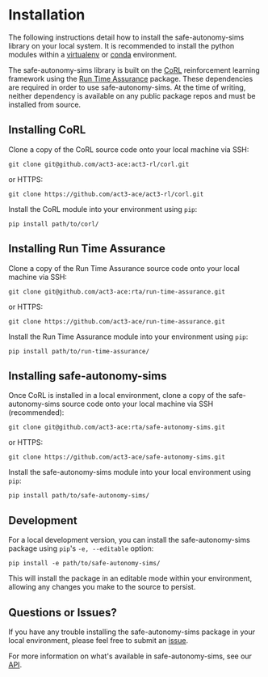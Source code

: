 # Installation
The following instructions detail how to install 
the safe-autonomy-sims library on your local system.
It is recommended to install the python modules within 
a [virtualenv](https://virtualenv.pypa.io/en/stable/#)
or [conda](https://docs.conda.io/projects/conda/en/latest/index.html)
environment.

The safe-autonomy-sims library is built on the [CoRL](https://github.com/act3-ace/act3-rl/corl)
reinforcement learning framework using the [Run Time Assurance](https://github.com/act3-ace/run-time-assurance) package. These dependencies are required
in order to use safe-autonomy-sims. At the time of writing,
neither dependency is available on any public package repos and
must be installed from source.

## Installing CoRL
Clone a copy of the CoRL source code onto
your local machine via SSH:
```shell
git clone git@github.com/act3-ace:act3-rl/corl.git
```
or HTTPS:
```shell
git clone https://github.com/act3-ace/act3-rl/corl.git
```

Install the CoRL module into your environment using `pip`:
```shell
pip install path/to/corl/
```

## Installing Run Time Assurance
Clone a copy of the Run Time Assurance source code onto your local machine via SSH:
```shell
git clone git@github.com/act3-ace:rta/run-time-assurance.git
```
or HTTPS:
```shell
git clone https://github.com/act3-ace/run-time-assurance.git
```

Install the Run Time Assurance module into your 
environment using `pip`:
```shell
pip install path/to/run-time-assurance/
```

## Installing safe-autonomy-sims
Once CoRL is installed in a local environment, clone a
copy of the safe-autonomy-sims source code onto your local
machine via SSH (recommended):
```shell
git clone git@github.com/act3-ace:rta/safe-autonomy-sims.git
```
or HTTPS:
```shell
git clone https://github.com/act3-ace/safe-autonomy-sims.git
```

Install the safe-autonomy-sims module into your local
environment using `pip`:
```shell
pip install path/to/safe-autonomy-sims/
```

## Development
For a local development version, you can install the
safe-autonomy-sims package using `pip`'s 
`-e, --editable` option:
```shell
pip install -e path/to/safe-autonomy-sims/
```
This will install the package in an editable mode within
your environment, allowing any changes you make to the
source to persist.

## Questions or Issues?
If you have any trouble installing the safe-autonomy-sims
package in your local environment, please feel free to
submit an [issue](https://github.com/act3-ace/safe-autonomy-sims/-/issues).

For more information on what's available in safe-autonomy-sims,
see our [API](api/index.md).
